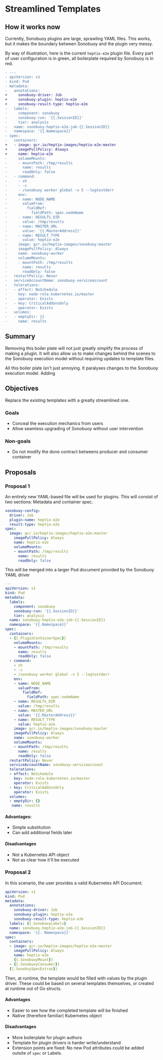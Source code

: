 # Streamlined Templates

## How it works now

Currently, Sonobuoy plugins are large, sprawling YAML files. This works, but it
makes the boundary between Sonobuoy and the plugin very messy.

By way of illustration, here is the current `heptio-e2e` plugin file. Every part
of user configuration is in green, all boilerplate required by Sonobuoy is in
red.

```diff
- ---
- apiVersion: v1
- kind: Pod
- metadata:
-   annotations:
+     sonobuoy-driver: Job
+     sonobuoy-plugin: heptio-e2e
+     sonobuoy-result-type: heptio-e2e
-   labels:
-     component: sonobuoy
-     sonobuoy-run: '{{.SessionID}}'
-     tier: analysis
-   name: sonobuoy-heptio-e2e-job-{{.SessionID}}
-   namespace: '{{.Namespace}}'
- spec:
-   containers:
+   - image: gcr.io/heptio-images/heptio-e2e:master
+     imagePullPolicy: Always
+     name: heptio-e2e
-     volumeMounts:
-     - mountPath: /tmp/results
-       name: results
-       readOnly: false
-   - command:
-     - sh
-     - -c
-     - /sonobuoy worker global -v 5 --logtostderr
-     env:
-     - name: NODE_NAME
-       valueFrom:
-         fieldRef:
-           fieldPath: spec.nodeName
-     - name: RESULTS_DIR
-       value: /tmp/results
-     - name: MASTER_URL
-       value: '{{.MasterAddress}}'
-     - name: RESULT_TYPE
-       value: heptio-e2e
-     image: gcr.io/heptio-images/sonobuoy:master
-     imagePullPolicy: Always
-     name: sonobuoy-worker
-     volumeMounts:
-     - mountPath: /tmp/results
-       name: results
-       readOnly: false
-   restartPolicy: Never
-   serviceAccountName: sonobuoy-serviceaccount
-   tolerations:
-   - effect: NoSchedule
-     key: node-role.kubernetes.io/master
-     operator: Exists
-   - key: CriticalAddonsOnly
-     operator: Exists
-   volumes:
-   - emptyDir: {}
-     name: results
```

## Summary

Removing this boiler plate will not just greatly simplify the process of making
a plugin. It will also allow us to make changes behind the scenes to the
Sonobuoy execution model without requiring updates to template files.

All this boiler plate isn't just annoying. It paralyses changes to the Sonobuoy
execution model. Adding

## Objectives

Replace the existing templates with a greatly streamlined one.

### Goals
* Conceal the execution mechanics from users
* Allow seamless upgrading of Sonobuoy without user intervention

### Non-goals
* Do not modify the done contract betweens producer and consumer container

## Proposals

### Proposal 1

An entirely new YAML-based file will be used for plugins. This will consist of
two sections: Metadata and container spec.

```yaml
sonobuoy-config:
  driver: Job
  plugin-name: heptio-e2e
  result-type: heptio-e2e
spec:
  image: gcr.io/heptio-images/heptio-e2e:master
    imagePullPolicy: Always
    name: heptio-e2e
    volumeMounts:
    - mountPath: /tmp/results
      name: results
      readOnly: false
```

This will be merged into a larger Pod document provided by the Sonobuoy YAML
driver

```yaml
---
apiVersion: v1
kind: Pod
metadata:
  labels:
    component: sonobuoy
    sonobuoy-run: '{{.SessionID}}'
    tier: analysis
  name: sonobuoy-heptio-e2e-job-{{.SessionID}}
  namespace: '{{.Namespace}}'
spec:
  containers:
  - {{.PluginContainerSpec}}
    volumeMounts:
    - mountPath: /tmp/results
      name: results
      readOnly: false
  - command:
    - sh
    - -c
    - /sonobuoy worker global -v 5 --logtostderr
    env:
    - name: NODE_NAME
      valueFrom:
        fieldRef:
          fieldPath: spec.nodeName
    - name: RESULTS_DIR
      value: /tmp/results
    - name: MASTER_URL
      value: '{{.MasterAddress}}'
    - name: RESULT_TYPE
      value: heptio-e2e
    image: gcr.io/heptio-images/sonobuoy:master
    imagePullPolicy: Always
    name: sonobuoy-worker
    volumeMounts:
    - mountPath: /tmp/results
      name: results
      readOnly: false
  restartPolicy: Never
  serviceAccountName: sonobuoy-serviceaccount
  tolerations:
  - effect: NoSchedule
    key: node-role.kubernetes.io/master
    operator: Exists
  - key: CriticalAddonsOnly
    operator: Exists
  volumes:
  - emptyDir: {}
   name: results
```

#### Advantages: 
* Simple substitution
* Can add additional fields later

#### Disadvantages
* Not a Kubernetes API object
* Not as clear how it'll be executed

### Proposal 2

In this scenario, the user provides a valid Kubernetes API Document.

```yaml
apiVersion: v1
kind: Pod
metadata:
  annotations:
    sonobuoy-driver: Job
    sonobuoy-plugin: heptio-e2e
    sonobuoy-result-type: heptio-e2e
  labels: {{.SonobuoyLabels}
  name: sonobuoy-heptio-e2e-job-{{.SessionID}}
  namespace: '{{. Namespace}}'
spec:
  containers:
  - image: gcr.io/heptio-images/heptio-e2e:master
    imagePullPolicy: Always
    name: heptio-e2e
    {{.SonobuoyMount}}
  - {{.SonobuoyConsumer}}
  {{.SonobuySpecExtras}} 
```

Then, at runtime, the template would be filled with values by the plugin driver.
These could be based on several templates themselves, or created at runtime out
of Go structs.

#### Advantages
* Easier to see how the completed template will be finished
* Native (therefore familiar) Kubernetes object

#### Disadvantages
* More boilerplate for plugin authors
* Template for plugin drivers is harder write/understand
* Extension points are fixed: No new Pod attributes could be added outsite of
  `spec` or Labels.
